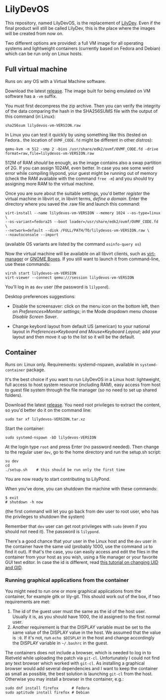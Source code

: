 # LilyDevOS

This repository, named LilyDevOS, is the replacement of
[LilyDev](https://github.com/fedelibre/LilyDev).
Even if the final product will still be called LilyDev, this
is the place where the images will be created from now on.

Two different options are provided: a full VM image for all operating systems
and lightweight containers (currently based on Fedora and Debian) which can be run only on Linux hosts.


## Full virtual machine

Runs on: any OS with a Virtual Machine software.

Download the latest [release](https://github.com/fedelibre/LilyDevOS/releases).
The image built for being emulated on VM software has a `-vm` suffix.

You must first decompress the zip archive.  Then you can verify the integrity
of the data comparing the hash in the SHA256SUMS file with the output of
this command (in Linux):

    sha256sum lilydevos-vm-VERSION.raw

In Linux you can test it quickly by using something like this (tested on
Fedora.. the location of `OVMF_CODE.fd` might be different in other distros):

    qemu-kvm -m 512 -smp 2 -bios /usr/share/edk2/ovmf/OVMF_CODE.fd -drive format=raw,file=lilydevos-vm-VERSION.raw

512M of RAM *should* be enough, as the image contains also a swap partition
of 2G.  If you can assign 1024M, even better.
In case you see some weird error while compiling lilypond, your guest might be
running out of memory (check the RAM available with the command `free -m`)
and you should try assigning more RAM to the virtual machine.

Once you are sure about the suitable settings, you'd better *register* the
virtual machine in libvirt or, in libvirt terms, *define a domain*.  Enter
the directory where you saved the .raw file and launch this command:

    virt-install --name lilydevos-vm-VERSION --memory 1024 --os-type=linux \
    --os-variant=fedora25 --boot loader=/usr/share/edk2/ovmf/OVMF_CODE.fd \
    --network=default --disk /FULL/PATH/TO/lilydevos-vm-VERSION.raw \
    --noautoconsole --import

(available OS variants are listed by the command `osinfo-query os`)

Now the virtual machine will be available on all libvirt clients, such as
[virt-manager](https://virt-manager.org/) or
[GNOME Boxes](https://wiki.gnome.org/Apps/Boxes).
If you still want to launch it from command-line, use these commands:

    virsh start lilydevos-vm-VERSION
    virt-viewer --connect qemu:///session lilydevos-vm-VERSION

You'll log in as `dev` user (the password is `lilypond`).

Desktop preferences suggestions:

- Disable the screensaver: click on the menu icon on the bottom left, then
on *Preferences»Monitor settings*; in the Mode dropdown menu choose
*Disable Screen Saver*.

- Change keybord layout from default US (american) to your national layout in
*Preferences»Keyboard and Mouse»Keyboard Layout*; add your layout and
then move it up to the list so it will be the default.


## Container

Runs on: Linux only.
Requirements: systemd-nspawn, available in `systemd-container` package.

It's the best choice if you want to run LilyDevOS in a Linux host: lightweight,
full access to host system resource (including RAM), easy access from host
to guest file system through the file manager (so no need to set up shared
folders).

Download the latest [release](https://github.com/fedelibre/LilyDevOS/releases).
You need root privileges to extract the content, so you'd better do it on
the command line:

    sudo tar xf lilydevos-VERSION.tar.xz

Start the container:

    sudo systemd-nspawn -bD lilydevos-VERSION

At the login type `root` and press Enter (no password needed).  Then change to
the regular user `dev`, go to the home directory and run the setup.sh script:

    su dev
    cd
    ./setup.sh    # this should be run only the first time

You are now ready to start contributing to LilyPond.

When you've done, you can shutdown the machine with these commands:

    $ exit
    # shutdown -h now

(the first command will let you go back from dev user to root user,
who has the privileges to shutdown the system)

Remember that `dev` user can get root privileges with `sudo` (even if you
should not need it). The password is `lilypond`.

There's a good chance that your user in the Linux host and the `dev` user
in the container have the same uid (probably 1000, use the command `id`
to find it out).  If that's the case, you can easily access and edit the files
in the container from your host as you wish, using a file manager or your
favorite GUI text editor.
In case the id is different, read
[this tutorial on changing UID and GID](https://muffinresearch.co.uk/linux-changing-uids-and-gids-for-user/).

### Running graphical applications from the container

You might need to run one or more graphical applications from the container,
for example gitk or lily-git.  This should work out of the box, if two
requirements are met:

1. The id of the guest user must the same as the id of the host user. Usually
   it is, as you should have 1000, the id assigned to the first normal user.
2. Another requirement is that the DISPLAY variable must be set to the same
   value of the DISPLAY value in the host. We assumed that the value is `:0`.
   If it's not, run `echo $DISPLAY` in the host and change accordingly the
   DISPLAY variable in `~/.bashrc` in the guest.

The containers does not include a browser, which is needed to log in to Rietveld
while uploading the patch via `git-cl`.  Unfortunately I could not find any text
browser which worked with `git-cl`.  As installing a graphical browser would
add several dependencies and I want to keep the container as small as possible,
the best solution is launching `git-cl` from the host.  Otherwise you may
install a browser in the container, e.g.:

    sudo dnf install firefox      # Fedora
    sudo aptitude install firefox # Debian
